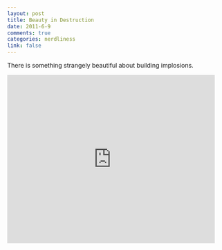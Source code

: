 ```yaml
--- 
layout: post
title: Beauty in Destruction
date: 2011-6-9
comments: true
categories: nerdliness
link: false
---
```

There is something strangely beautiful about building implosions.

<iframe width="480" height="390" src="http://www.youtube.com/embed/sK50So-yYRU?rel=0" frameborder="0" allowfullscreen></iframe>
